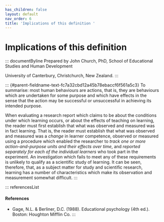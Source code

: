 ```yaml
---
has_children: false
layout: default
nav_order: 6
title: 'Implications of this definition '
---
```

# Implications of this definition 


::: documentByline
Prepared by John Church, PhD, School of Educational Studies and Human
Development

University of Canterbury, Christchurch, New Zealand.
:::

::: {#parent-fieldname-text-fc7a32cbd12a45b78ebaccf6f561a5c3}
To summarise: most human behaviours are actions, that is, they are
behaviours which are undertaken for some purpose and which have effects
in the sense that the action may be successful or unsuccessful in
achieving its intended purpose.

When evaluating a research report which claims to be about the
conditions under which learning occurs, or about the effects of teaching
on learning, the reader must first establish that what was observed and
measured was in fact learning. That is, the reader must establish that
what was observed and measured was a *change* in learner competence,
observed or measured using a procedure which enabled the researcher to
*track one or more action-and-purpose units and their effects over
time*, and *reported separately for each of the individual learners* who
took part in the experiment. An investigation which fails to meet any of
these requirements is unlikely to qualify as a scientific study of
learning. It can be seen, therefore, that, as a subject matter for study
and scientific research, learning has a number of characteristics which
make its observation and measurement somewhat difficult.
:::

::: referencesList
#### References

-   Gage, N.L. & Berliner, D.C. (1988). Educational psychology (4th
    ed.). Boston: Houghton Mifflin Co.
:::
